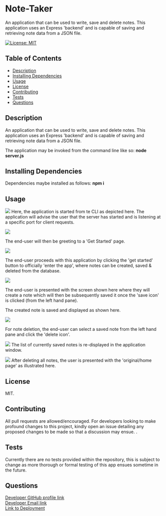 # Note-Taker
An application that can be used to write, save and delete notes. This application uses an Express 'backend' and is capable of saving and retrieving note data from a JSON file.

[![License: MIT](https://img.shields.io/badge/License-MIT-yellow.svg)](https://opensource.org/licenses/MIT)

## Table of Contents
  * [Description](#description)
  * [Installing Dependencies](#installing-dependencies)
  * [Usage](#usage)
  * [License](#license)
  * [Contributing](#contributing)
  * [Tests](#tests)
  * [Questions](#questions)

## Description
An application that can be used to write, save and delete notes. This application uses an Express 'backend' and is capable of saving and retrieving note data from a JSON file.

The application may be invoked from the command line like so:
**node server.js**

## Installing Dependencies
 Dependencies maybe installed as follows:
 **npm i**

## Usage
  
![](images/image1.png)
Here, the application is started from te CLI as depicted  here. The application will advise the user that the server has started and is listening at a specific port for client requests.

![](images/image2.png)

The end-user will then be greeting to a 'Get Started' page.

![](images/image3.png)

The end-user proceeds with this application by clicking  the 'get started' button to officially 'enter the app', where notes can be created, saved & deleted from the database.

![](images/image4.png)

The end-user is presented with the screen shown here where they will create a note which will then be  subsequently saved it once  the 'save icon' is clicked (from the left hand pane).

The created note is saved and displayed  as shown here.

![](images/image5.png)

For note deletion, the end-user can select a saved note from the left hand pane and click the 'delete icon'.

![](images/image6.png)
The list of currently  saved notes is re-displayed in the application window.

![](images/image7.png)
After deleting all notes, the user is presented with the 'original/home page' as illustrated here.

## License
MIT.
 
## Contributing
All pull requests are allowed/encouraged. For developers looking to make profound changes to this project, kindly open an issue detailing any proposed changes to be made so that a discussion may ensue.
 .
## Tests
Currently there are no  tests provided within the repository, this  is subject to change as more thorough or formal testing of this app ensues sometime in the future.


## Questions
[Developer GitHub profile link](https://github.com/atifih)  
[Developer Email link](mailto:atif.haque@gmail.com)  
[Link to Deployment](https://secret-hamlet-01481.herokuapp.com/)

